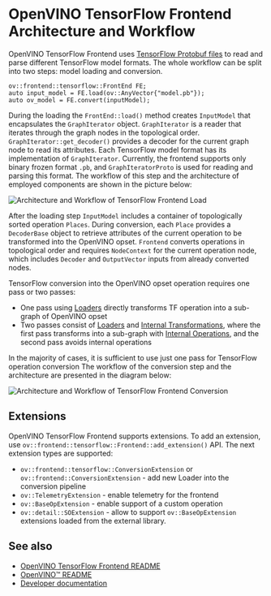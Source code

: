 # OpenVINO TensorFlow Frontend Architecture and Workflow

OpenVINO TensorFlow Frontend uses [TensorFlow Protobuf files](../src/proto) to read and parse different TensorFlow model formats.
The whole workflow can be split into two steps: model loading and conversion.

```
ov::frontend::tensorflow::FrontEnd FE;
auto input_model = FE.load(ov::AnyVector{"model.pb"});
auto ov_model = FE.convert(inputModel);
```

During the loading the `FrontEnd::load()` method creates `InputModel` that encapsulates the `GraphIterator` object.
`GraphIterator` is a reader that iterates through the graph nodes in the topological order.
`GraphIterator::get_decoder()` provides a decoder for the current graph node to read its attributes.
Each TensorFlow model format has its implementation of `GraphIterator`. Currently, the frontend supports only binary frozen format `.pb`,
and `GraphIteratorProto` is used for reading and parsing this format. The workflow of this step and the architecture of employed components
are shown in the picture below:

![Architecture and Workflow of TensorFlow Frontend Load](img/tf_fe_load.png)

After the loading step `InputModel` includes a container of topologically sorted operation `Places`.
During conversion, each `Place` provides a `DecoderBase` object to retrieve attributes of the current operation to be transformed into the OpenVINO opset.
`Frontend` converts operations in topological order and requires `NodeContext` for the current operation node,
which includes `Decoder` and `OutputVector` inputs from already converted nodes.

TensorFlow conversion into the OpenVINO opset operation requires one pass or two passes:
* One pass using [Loaders]((../src/op/)) directly transforms TF operation into a sub-graph of OpenVINO opset
* Two passes consist of [Loaders](./src/op/) and [Internal Transformations](../src/helper_transforms), where
the first pass transforms into a sub-graph with [Internal Operations](../src/helper_ops), and the second pass avoids internal operations

In the majority of cases, it is sufficient to use just one pass for TensorFlow operation conversion
The workflow of the conversion step and the architecture are presented in the diagram below:

![Architecture and Workflow of TensorFlow Frontend Conversion](img/tf_fe_convert.png)

## Extensions

OpenVINO TensorFlow Frontend supports extensions. To add an extension, use `ov::frontend::tensorflow::Frontend::add_extension()` API.
The next extension types are supported:

* `ov::frontend::tensorflow::ConversionExtension` or `ov::frontend::ConversionExtension` - add new Loader into the conversion pipeline
* `ov::TelemetryExtension` - enable telemetry for the frontend
* `ov::BaseOpExtension` - enable support of a custom operation
* `ov::detail::SOExtension` - allow to support `ov::BaseOpExtension` extensions loaded from the external library.

## See also

 * [OpenVINO TensorFlow Frontend README](../README.md)
 * [OpenVINO™ README](../../../../README.md)
 * [Developer documentation](../../../../docs/dev/index.md)
